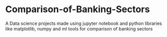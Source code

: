 # Comparison-of-Banking-Sectors
A Data science projects made using jupyter notebook and python libraries like matplotlib, numpy and ml tools for comparison of banking sectors

